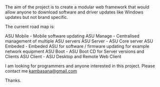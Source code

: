 The aim of the project is to create a modular web framework that would allow anyone to download software and driver updates like Windows updates but not brand specific.

The current road map is:

ASU Mobile  - Mobile software updating
ASU Manage  - Centralised management of multiple ASU servers
ASU Server  - ASU Core server
ASU Embeded - Embeded ASU for software / firmware updating for example network equipment
ASU Boot    - ASU Boot CD for Server versions and Clients
ASU Client - ASU Desktop and Remote Web Client

I am looking for programmers and anyone interested in this project.
Please contact me kambasana@gmail.com

Thanks.